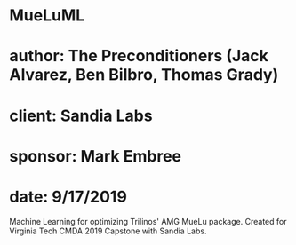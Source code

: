 # MueLuML
# author: The Preconditioners (Jack Alvarez, Ben Bilbro, Thomas Grady)
# client: Sandia Labs
# sponsor: Mark Embree
# date: 9/17/2019

Machine Learning for optimizing Trilinos' AMG MueLu package.
Created for Virginia Tech CMDA 2019 Capstone with Sandia Labs.


